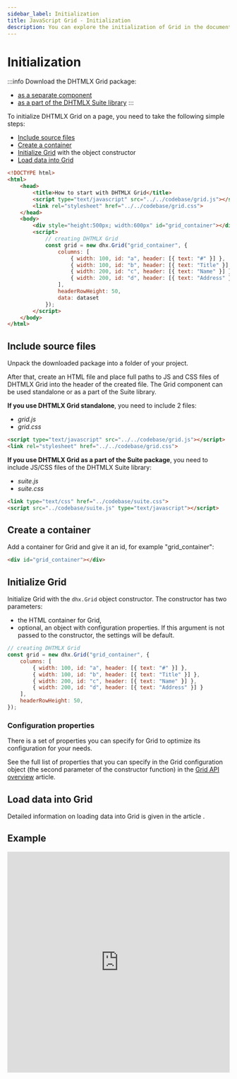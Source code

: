 ```yaml
---
sidebar_label: Initialization
title: JavaScript Grid - Initialization 
description: You can explore the initialization of Grid in the documentation of the DHTMLX JavaScript UI library. Browse developer guides and API reference, try out code examples and live demos, and download a free 30-day evaluation version of DHTMLX Suite.
---
```


# Initialization

:::info
Download the DHTMLX Grid package:

- [as a separate component](https://dhtmlx.com/docs/products/dhtmlxGrid/download.shtml)
- [as a part of the DHTMLX Suite library](https://dhtmlx.com/docs/products/dhtmlxSuite/download.shtml)
:::

To initialize DHTMLX Grid on a page, you need to take the following simple steps:

- [Include source files](#include-source-files)
- [Create a container](#create-a-container)
- [Initialize Grid](#initialize-grid) with the object constructor
- [Load data into Grid](#load-data-into-grid)

~~~html title="index.html"
<!DOCTYPE html>
<html>
    <head>
        <title>How to start with DHTMLX Grid</title>         
        <script type="text/javascript" src="../../codebase/grid.js"></script>
        <link rel="stylesheet" href="../../codebase/grid.css">
    </head>
    <body>
    	<div style="height:500px; width:600px" id="grid_container"></div>
        <script>
            // creating DHTMLX Grid 
            const grid = new dhx.Grid("grid_container", {
    			columns: [
        			{ width: 100, id: "a", header: [{ text: "#" }] },
        			{ width: 100, id: "b", header: [{ text: "Title" }] },
        			{ width: 200, id: "c", header: [{ text: "Name" }] },
        			{ width: 200, id: "d", header: [{ text: "Address" }] }
    			],
    			headerRowHeight: 50,
    			data: dataset
			});
        </script>
    </body>
</html>
~~~

## Include source files

Unpack the downloaded package into a folder of your project.

After that, create an HTML file and place full paths to JS and CSS files of DHTMLX Grid into the header of the created file. The Grid component can be used standalone or as a part of the Suite library.

**If you use DHTMLX Grid standalone**, you need to include 2 files:

- *grid.js*
- *grid.css*

~~~html
<script type="text/javascript" src="../../codebase/grid.js"></script>
<link rel="stylesheet" href="../../codebase/grid.css">
~~~

**If you use DHTMLX Grid as a part of the Suite package**, you need to include JS/CSS files of the DHTMLX Suite library:

- *suite.js*
- *suite.css*

~~~html
<link type="text/css" href="../codebase/suite.css">
<script src="../codebase/suite.js" type="text/javascript"></script>
~~~

## Create a container

Add a container for Grid and give it an id, for example "grid_container":

~~~html title="index.html"
<div id="grid_container"></div>
~~~

## Initialize Grid

Initialize Grid with the `dhx.Grid` object constructor. The constructor has two parameters:

- the HTML container for Grid,
- optional, an object with configuration properties. If this argument is not passed to the constructor, the settings will be default.

~~~js
// creating DHTMLX Grid
const grid = new dhx.Grid("grid_container", {
    columns: [
        { width: 100, id: "a", header: [{ text: "#" }] },
        { width: 100, id: "b", header: [{ text: "Title" }] },
        { width: 200, id: "c", header: [{ text: "Name" }] },
        { width: 200, id: "d", header: [{ text: "Address" }] }
    ],
    headerRowHeight: 50,
});
~~~

### Configuration properties

There is a set of properties you can specify for Grid to optimize its configuration for your needs.

See the full list of properties that you can specify in the Grid configuration object (the second parameter of the constructor function) in the [Grid API overview](grid/api/api_overview.md#grid-properties) article.

## Load data into Grid

Detailed information on loading data into Grid is given in the article [](grid/data_loading.md).

## Example

<iframe src="https://snippet.dhtmlx.com/luh8d0vv?mode=js" frameborder="0" class="snippet_iframe" width="100%" height="500"></iframe>
